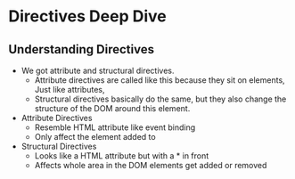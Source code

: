 # Directives Deep Dive

## Understanding Directives
* We got attribute and structural directives.
    * Attribute directives are called like this because they sit on elements, Just like attributes,
    * Structural directives basically do the same, but they also change the structure of the DOM around this element.
* Attribute Directives
  * Resemble HTML attribute like event binding
  * Only affect the element added to
* Structural Directives
  * Looks like a HTML attribute but with a * in front
  * Affects whole area in the DOM elements get added or removed

